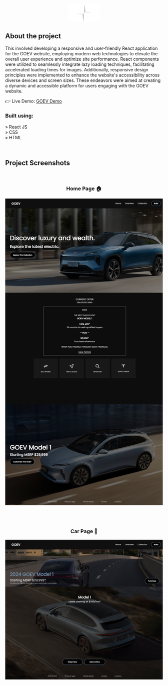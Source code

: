 <div align='center'><img style="width:20%" src='./readme/Logo.png'/></div>

<h2>About the project</h2>

<p>This involved developing a responsive and user-friendly React application for the GOEV website, employing modern web technologies to elevate the overall user experience and optimize site performance. React components were utilized to seamlessly integrate lazy loading techniques, facilitating accelerated loading times for images. Additionally, responsive design principles were implemented to enhance the website's accessibility across diverse devices and screen sizes. These endeavors were aimed at creating a dynamic and accessible platform for users engaging with the GOEV website.
</p>

👉 Live Demo: <a href='https://goelevate.vercel.app'>GOEV Demo</a>

<h3>Built using:</h3>

» React JS <br>
» CSS <br>
» HTML<br>

<br>

<h2>Project Screenshots</h2>
<br>
<h3 align='center'>Home Page 🏠</h3>

<div align='center'>
  <img src='home.png'/>
</div>

<br><br>

<h3 align='center'>Car Page 🚗</h3>

<div align='center'>
  <img src='collection.png'/>
</div>
